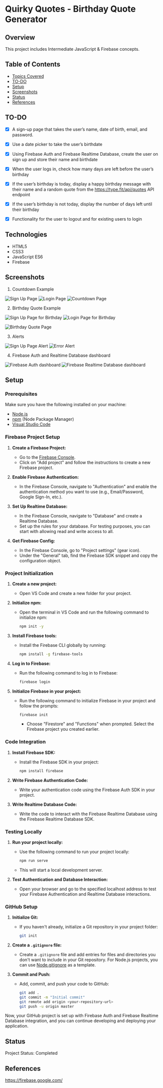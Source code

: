 # Quirky Quotes - Birthday Quote Generator 

## Overview

This project includes Intermediate JavaScript & Firebase concepts.

## Table of Contents

- [Topics Covered](#topics-covered)
- [TO-DO](#TO-DO)
- [Setup](#setup)
- [Screenshots](#screenshots)
- [Status](#status)
- [References](#references)


## TO-DO

- [x] A sign-up page that takes the user’s name, date of birth, email, and password.
- [x] Use a date picker to take the user’s birthdate
- [x] Using Firebase Auth and Firebase Realtime Database, create the user on sign up and store their name and birthdate
- [x] When the user logs in, check how many days are left before the user’s birthday
- [x] If the user’s birthday is today, display a happy birthday message with their name and a random quote from the https://type.fit/api/quotes API endpoint 
- [x] If the user’s birthday is not today, display the number of days left until their birthday
- [x] Functionality for the user to logout and for existing users to login


 
## Technologies

- HTML5
- CSS3
- JavaScript ES6
- Firebase


## Screenshots

1. Countdown Example 

![Sign Up Page](/assets/signup-page.png)
![Login Page](/assets/login-page.png)
![Countdown Page](/assets/countdown-page.png)

2. Birthday Quote Example 

![Sign Up Page for Birthday](/assets/signup-page-for-birthday.png)
![Login Page for Birthday](/assets/login-page-for-birthday.png)

![Birthday Quote Page](/assets/birthday-quote-page.png)

3. Alerts

![Sign Up Page Alert](/assets/signup-alert.png)
![Error Alert](/assets/error.png)

4. Firebase Auth and Realtime Database dashboard

![Firebase Auth dashboard](/assets/firebase-auth.png)
![Firebase Realtime Database dashboard](/assets/firebase-realtime-db.png)

## Setup


### Prerequisites

Make sure you have the following installed on your machine:

- [Node.js](https://nodejs.org/)
- [npm](https://www.npmjs.com/) (Node Package Manager)
- [Visual Studio Code](https://code.visualstudio.com/)

### Firebase Project Setup

1. **Create a Firebase Project:**
   - Go to the [Firebase Console](https://console.firebase.google.com/).
   - Click on "Add project" and follow the instructions to create a new Firebase project.

2. **Enable Firebase Authentication:**
   - In the Firebase Console, navigate to "Authentication" and enable the authentication method you want to use (e.g., Email/Password, Google Sign-In, etc.).

3. **Set Up Realtime Database:**
   - In the Firebase Console, navigate to "Database" and create a Realtime Database.
   - Set up the rules for your database. For testing purposes, you can start with allowing read and write access to all.

4. **Get Firebase Config:**
   - In the Firebase Console, go to "Project settings" (gear icon).
   - Under the "General" tab, find the Firebase SDK snippet and copy the configuration object.

### Project Initialization

1. **Create a new project:**
   - Open VS Code and create a new folder for your project.

2. **Initialize npm:**
   - Open the terminal in VS Code and run the following command to initialize npm:
     ```bash
     npm init -y
     ```

3. **Install Firebase tools:**
   - Install the Firebase CLI globally by running:
     ```bash
     npm install -g firebase-tools
     ```

4. **Log in to Firebase:**
   - Run the following command to log in to Firebase:
     ```bash
     firebase login
     ```

5. **Initialize Firebase in your project:**
   - Run the following command to initialize Firebase in your project and follow the prompts:
     ```bash
     firebase init
     ```
     - Choose "Firestore" and "Functions" when prompted. Select the Firebase project you created earlier.

### Code Integration

1. **Install Firebase SDK:**
   - Install the Firebase SDK in your project:
     ```bash
     npm install firebase
     ```

2. **Write Firebase Authentication Code:**
   - Write your authentication code using the Firebase Auth SDK in your project.

3. **Write Realtime Database Code:**
   - Write the code to interact with the Firebase Realtime Database using the Firebase Realtime Database SDK.

### Testing Locally

1. **Run your project locally:**
   - Use the following command to run your project locally:
     ```bash
     npm run serve
     ```
   - This will start a local development server.

2. **Test Authentication and Database Interaction:**
   - Open your browser and go to the specified localhost address to test your Firebase Authentication and Realtime Database interactions.

### GitHub Setup

1. **Initialize Git:**
   - If you haven't already, initialize a Git repository in your project folder:
     ```bash
     git init
     ```

2. **Create a `.gitignore` file:**
   - Create a `.gitignore` file and add entries for files and directories you don't want to include in your Git repository. For Node.js projects, you can use [Node.gitignore](https://github.com/github/gitignore/blob/master/Node.gitignore) as a template.

3. **Commit and Push:**
   - Add, commit, and push your code to GitHub:
     ```bash
     git add .
     git commit -m "Initial commit"
     git remote add origin <your-repository-url>
     git push -u origin master
     ```

Now, your GitHub project is set up with Firebase Auth and Firebase Realtime Database integration, and you can continue developing and deploying your application.


## Status

Project Status: Completed

## References

https://firebase.google.com/

